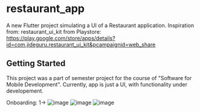 # restaurant_app

A new Flutter project simulating a UI of a Restaurant application.
Inspiration from: restaurant_ui_kit from Playstore: https://play.google.com/store/apps/details?id=com.jideguru.restaurant_ui_kit&pcampaignid=web_share

## Getting Started

This project was a part of semester project for the course of "Software for Mobile Development". Currently, app is just a UI, with functionality under developement. 

Onboarding:
1-> ![image](https://github.com/ZARRAR-1/restaurant_app/assets/106697920/4a3f57f1-6e1c-4bfc-97c6-45ef25570f37) ![image](https://github.com/ZARRAR-1/restaurant_app/assets/106697920/bb56f07f-b834-4eb1-b25e-d41d1fc59d07) ![image](https://github.com/ZARRAR-1/restaurant_app/assets/106697920/e3325f51-ab35-4fec-9c3c-3d9e6dfe868e)



